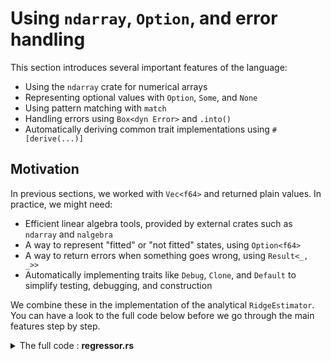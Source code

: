 # Using `ndarray`, `Option`, and error handling

This section introduces several important features of the language:

- Using the `ndarray` crate for numerical arrays
- Representing optional values with `Option`, `Some`, and `None`
- Using pattern matching with `match`
- Handling errors using `Box<dyn Error>` and `.into()`
- Automatically deriving common trait implementations using `#[derive(...)]`

## Motivation

In previous sections, we worked with `Vec<f64>` and returned plain values. In practice, we might need:

- Efficient linear algebra tools, provided by external crates such as `ndarray` and `nalgebra`
- A way to represent "fitted" or "not fitted" states, using `Option<f64>`
- A way to return errors when something goes wrong, using `Result<_, _>>`
- Automatically implementing traits like `Debug`, `Clone`, and `Default` to simplify testing, debugging, and construction

We combine these in the implementation of the analytical `RidgeEstimator`. You can have a look to the full code below before we go through the main features step by step.

<details>
<summary>The full code : <b>regressor.rs</b></summary>

```rust
{{#include ../../../../crates/ridge_regression_1d/src/structured_ndarray/regressor.rs}}
```
</details>
